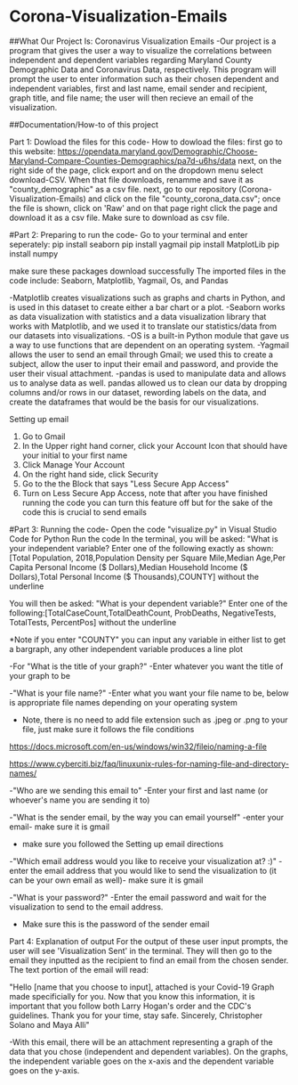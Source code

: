 # Corona-Visualization-Emails
##What Our Project Is: Coronavirus Visualization Emails 
-Our project is a program that gives the user a way to visualize the correlations between independent and dependent variables regarding Maryland County Demographic Data and Coronavirus Data, respectively. This program will prompt the user to enter information such as their chosen dependent and independent variables, first and last name, email sender and recipient, graph title, and file name; the user will then recieve an email of the visualization. 

##Documentation/How-to of this project 

Part 1: Dowload the files for this code-
How to dowload the files:
  first go to this website: https://opendata.maryland.gov/Demographic/Choose-Maryland-Compare-Counties-Demographics/pa7d-u6hs/data
  next, on the right side of the page, click export and on the dropdown menu select download-CSV. When that file downloads, renamme and save it as "county_demographic" as a csv file.
  next, go to our repository (Corona-Visualization-Emails) and click on the file "county_corona_data.csv"; once the file is shown, click on 'Raw' and on that page right click the page and download it as a csv file. Make sure to download as csv file. 
 
#Part 2: Preparing to run the code-
Go to your terminal and enter seperately:
pip install seaborn
pip install yagmail
pip install MatplotLib 
pip install numpy

  make sure these packages download successfully 
The imported files in the code include: Seaborn, Matplotlib, Yagmail, Os, and Pandas

-Matplotlib creates visualizations such as graphs and charts in Python, and is used in this dataset to create either a bar chart or a plot. 
-Seaborn works as data visualization with statistics and a data visualization library that works with Matplotlib, and we used it to translate our statistics/data from our datasets into visualizations. 
-OS is a built-in Python module that gave us a way to use functions that are dependent on an operating system.
-Yagmail allows the user to send an email through Gmail; we used this to create a subject, allow the user to input their email and password, and provide the user their visual attachment.
-pandas is used to manipulate data and allows us to analyse data as well. pandas allowed us to clean our data by dropping columns and/or rows in our dataset, rewording labels on the data, and create the dataframes that would be the basis for our visualizations.

Setting up email 
1. Go to Gmail 
2. In the Upper right hand corner, click your Account Icon that should have your initial to your first name
3. Click Manage Your Account
4. On the right hand side, click Security 
5. Go to the the Block that says "Less Secure App Access" 
6. Turn on Less Secure App Access, note that after you have finished running the code you can turn this feature off but for the sake of the code this is crucial to send emails 


#Part 3: Running the code-
Open the code "visualize.py" in Visual Studio Code for Python 
Run the code 
In the terminal, you will be asked: "What is your independent variable?
Enter one of the following exactly as shown:[Total Population, 2018,Population Density per Square Mile,Median Age,Per Capita Personal Income ($ Dollars),Median Household Income ($ Dollars),Total Personal Income ($ Thousands),COUNTY] without the underline

You will then be asked: "What is your dependent variable?"
  Enter one of the following:[TotalCaseCount,TotalDeathCount, ProbDeaths, NegativeTests, TotalTests, PercentPos] without the underline
  
  *Note if you enter "COUNTY" you can input any variable in either list to get a bargraph, any other independent variable produces a line plot 

-For "What is the title of your graph?"
  -Enter whatever you want the title of your graph to be
  
-"What is your file name?"
  -Enter what you want your file name to be, below is appropriate file names depending on your operating system 
  - Note, there is no need to add file extension such as .jpeg or .png to your file, just make sure it follows the file conditions
 
 https://docs.microsoft.com/en-us/windows/win32/fileio/naming-a-file
  
 
 https://www.cyberciti.biz/faq/linuxunix-rules-for-naming-file-and-directory-names/
  
-"Who are we sending this email to"
  -Enter your first and last name (or whoever's name you are sending it to)
  
-"What is the sender email, by the way you can email yourself"
  -enter your email- make sure it is gmail
  - make sure you followed the Setting up email directions
  
-"Which email address would you like to receive your visualization at? :)"
  -enter the email address that you would like to send the visualization to (it can be your own email as well)- make sure it is gmail
  
-"What is your password?"
  -Enter the email password and wait for the visualization to send to the email address. 
  
  - Make sure this is the password of the sender email 
  
 Part 4: Explanation of output
  For the output of these user input prompts, the user will see 'Visualization Sent' in the terminal. They will then go to the email they inputted as the recipient to find an email from the chosen sender.
  The text portion of the email will read:
 
"Hello [name that you choose to input], attached is your Covid-19 Graph made specificially for you. Now that you know this information, it is important that you follow both Larry Hogan's order and the CDC's guidelines.
Thank you for your time, stay safe.
Sincerely,
Christopher Solano and Maya Alli"

-With this email, there will be an attachment representing a graph of the data that you chose (independent and dependent variables). On the graphs, the independent variable goes on the x-axis and the dependent variable goes on the y-axis. 



  
